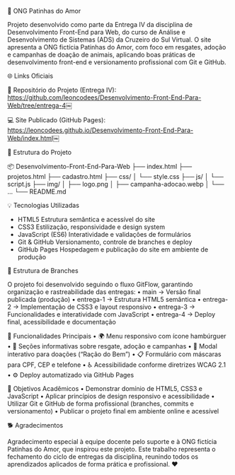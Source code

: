 🐾 ONG Patinhas do Amor

Projeto desenvolvido como parte da Entrega IV da disciplina de Desenvolvimento Front-End para Web, do curso de Análise e Desenvolvimento de Sistemas (ADS) da Cruzeiro do Sul Virtual.
O site apresenta a ONG fictícia Patinhas do Amor, com foco em resgates, adoção e campanhas de doação de animais, aplicando boas práticas de desenvolvimento front-end e versionamento profissional com Git e GitHub.

🌐 Links Oficiais

🔗 Repositório do Projeto (Entrega IV):
https://github.com/leoncodees/Desenvolvimento-Front-End-Para-Web/tree/entrega-4￼

💻 Site Publicado (GitHub Pages):
https://leoncodees.github.io/Desenvolvimento-Front-End-Para-Web/index.html￼

🧩 Estrutura do Projeto

📦 Desenvolvimento-Front-End-Para-Web
├── index.html
├── projetos.html
├── cadastro.html
├── css/
│   └── style.css
├── js/
│   └── script.js
├── img/
│   ├── logo.png
│   ├── campanha-adocao.webp
│   └── ...
└── README.md

💡 Tecnologias Utilizadas

- HTML5
Estrutura semântica e acessível do site
- CSS3
Estilização, responsividade e design system
- JavaScript (ES6)
Interatividade e validações de formulários
- Git & GitHub
Versionamento, controle de branches e deploy
- GitHub Pages
Hospedagem e publicação do site em ambiente de produção

🔀 Estrutura de Branches

O projeto foi desenvolvido seguindo o fluxo GitFlow, garantindo organização e rastreabilidade das entregas:
	•	main → Versão final publicada (produção)
	•	entrega-1 → Estrutura HTML5 semântica
	•	entrega-2 → Implementação de CSS3 e layout responsivo
	•	entrega-3 → Funcionalidades e interatividade com JavaScript
	•	entrega-4 → Deploy final, acessibilidade e documentação

🧠 Funcionalidades Principais
	•	🌍 Menu responsivo com ícone hambúrguer
	•	🐶 Seções informativas sobre resgate, adoção e campanhas
	•	💬 Modal interativo para doações (“Ração do Bem”)
	•	📋 Formulário com máscaras para CPF, CEP e telefone
	•	♿ Acessibilidade conforme diretrizes WCAG 2.1
	•	⚙️ Deploy automatizado via GitHub Pages

🎯 Objetivos Acadêmicos
	•	Demonstrar domínio de HTML5, CSS3 e JavaScript
	•	Aplicar princípios de design responsivo e acessibilidade
	•	Utilizar Git e GitHub de forma profissional (branches, commits e versionamento)
	•	Publicar o projeto final em ambiente online e acessível

🐕 Agradecimentos

Agradecimento especial à equipe docente pelo suporte e à ONG fictícia Patinhas do Amor, que inspirou este projeto.
Este trabalho representa o fechamento do ciclo de entregas da disciplina, reunindo todos os aprendizados aplicados de forma prática e profissional. ❤️
